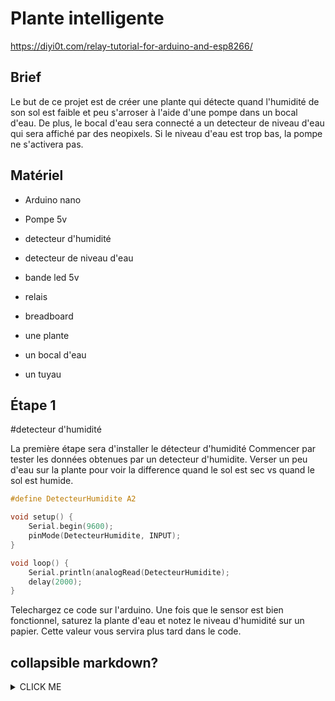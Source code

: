 # Plante intelligente

https://diyi0t.com/relay-tutorial-for-arduino-and-esp8266/


## Brief
Le but de ce projet est de créer une plante qui détecte quand l'humidité de son sol est faible et peu s'arroser
à l'aide d'une pompe dans un bocal d'eau. De plus, le bocal d'eau sera connecté a un detecteur de niveau d'eau qui sera affiché par des neopixels.
Si le niveau d'eau est trop bas, la pompe ne s'activera pas.

## Matériel
* Arduino nano
* Pompe 5v
* detecteur d'humidité
* detecteur de niveau d'eau
* bande led 5v
* relais
* breadboard

* une plante
* un bocal d'eau
* un tuyau


## Étape 1
#detecteur d'humidité

La première étape sera d'installer le détecteur d'humidité
Commencer par tester les données obtenues par un detecteur d'humidite.
Verser un peu d'eau sur la plante pour voir la difference quand le sol est sec vs quand le sol est humide.

```c
#define DetecteurHumidite A2

void setup() {
	Serial.begin(9600);
	pinMode(DetecteurHumidite, INPUT);
}

void loop() {
	Serial.println(analogRead(DetecteurHumidite);
	delay(2000);	
}
```

Telechargez ce code sur l'arduino.
Une fois que le sensor est bien fonctionnel, saturez la plante d'eau et notez le niveau d'humidité sur un papier.
Cette valeur vous servira plus tard dans le code.


## collapsible markdown?

<details><summary>CLICK ME</summary>
<p>

```c
void verifierHumidite(){
	humidite = analogRead(DetecteurHumidite);
	Serial.println(humidite);
	//si le sol est sec, activer la pompe
	if (humidite < seuilSecheresse && niveauDeau > 0){
		Serial.println('x');
		digitalWrite(Relais, HIGH);
		delay(tempsDarrosage);
		digitalWrite(Relais, LOW);
	}
}
```

</p>
</details>